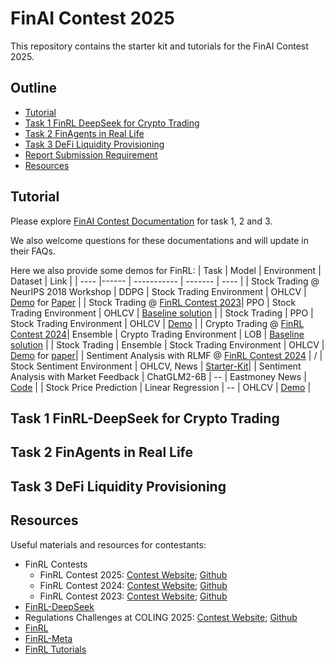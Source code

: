 # FinAI Contest 2025
This repository contains the starter kit and tutorials for the FinAI Contest 2025.

## Outline
  - [Tutorial](#tutorial)
  - [Task 1 FinRL DeepSeek for Crypto Trading](#task-1-finrl-deepseek-for-crypto-trading)
  - [Task 2 FinAgents in Real Life](#task-2-finagents-in-real-life)
  - [Task 3 DeFi Liquidity Provisioning](#task-2-defi-liquidity-provisioning)
  - [Report Submission Requirement](#report-submission-requirement)
  - [Resources](#resources)

## Tutorial
Please explore [FinAI Contest Documentation](https://finrl-contest.readthedocs.io/en/latest/) for task 1, 2 and 3. 

We also welcome questions for these documentations and will update in their FAQs.

Here we also provide some demos for FinRL:
| Task | Model | Environment | Dataset | Link |
| ---- |------ | ----------- | ------- | ---- |
| Stock Trading @ NeurIPS 2018 Workshop | DDPG | Stock Trading Environment | OHLCV | [Demo](https://github.com/Open-Finance-Lab/FinAI_Contest_2025/tree/main/Tutorials/Stock_Trading_NeurIPS2018) for [Paper](https://arxiv.org/abs/1811.07522) |
| Stock Trading @ [FinRL Contest 2023](https://open-finance-lab.github.io/finrl-contest.github.io/)| PPO | Stock Trading Environment | OHLCV | [Baseline solution](https://github.com/Open-Finance-Lab/FinAI_Contest_2025/tree/main/Tutorials/FinRL_Contest_2023_Task_1_baseline_solution) |
| Stock Trading | PPO | Stock Trading Environment | OHLCV | [Demo](https://github.com/Open-Finance-Lab/FinAI_Contest_2025/blob/main/Tutorials/FinRL_stock_trading_demo.ipynb) |
| Crypto Trading @ [FinRL Contest 2024](https://open-finance-lab.github.io/finrl-contest-2024.github.io/)| Ensemble | Crypto Trading Environment | LOB | [Baseline solution](https://github.com/Open-Finance-Lab/FinRL_Contest_2024/tree/main/Task_1_starter_kit) |
| Stock Trading | Ensemble | Stock Trading Environment | OHLCV | [Demo](https://github.com/Open-Finance-Lab/FinAI_Contest_2025/blob/main/Tutorials/FinRL_Ensemble_StockTrading_ICAIF_2020.ipynb) for [paper](https://papers.ssrn.com/sol3/papers.cfm?abstract_id=3690996)|
| Sentiment Analysis with RLMF @ [FinRL Contest 2024](https://open-finance-lab.github.io/finrl-contest-2024.github.io/) | / | Stock Sentiment Environment | OHLCV, News | [Starter-Kit](https://github.com/Open-Finance-Lab/FinRL_Contest_2024/tree/main/Task_2_starter_kit)|
| Sentiment Analysis with Market Feedback | ChatGLM2-6B | -- | Eastmoney News | [Code](https://github.com/AI4Finance-Foundation/FinGPT/tree/master/fingpt/FinGPT_Sentiment_Analysis_v1/FinGPT_v1.0) |
| Stock Price Prediction | Linear Regression | -- | OHLCV | [Demo](https://github.com/Open-Finance-Lab/FinAI_Contest_2025/blob/main/Tutorials/Example_Linear_Regression.ipynb) |

## Task 1 FinRL-DeepSeek for Crypto Trading


## Task 2 FinAgents in Real Life

## Task 3 DeFi Liquidity Provisioning


## Resources
Useful materials and resources for contestants:
* FinRL Contests
  * FinRL Contest 2025: [Contest Website](https://open-finance-lab.github.io/FinRL_Contest_2025/); [Github](https://github.com/Open-Finance-Lab/FinRL_Contest_2025)
  * FinRL Contest 2024: [Contest Website](https://open-finance-lab.github.io/finrl-contest-2024.github.io/); [Github](https://github.com/Open-Finance-Lab/FinRL_Contest_2024)
  * FinRL Contest 2023: [Contest Website](https://open-finance-lab.github.io/finrl-contest.github.io/); [Github](https://github.com/Open-Finance-Lab/FinRL_Contest_2023)
* [FinRL-DeepSeek](https://github.com/benstaf/FinRL_DeepSeek)
* Regulations Challenges at COLING 2025: [Contest Website](https://coling2025regulations.thefin.ai/); [Github](https://github.com/Open-Finance-Lab/Regulations_Challenge_COLING_2025)
* [FinRL](https://github.com/AI4Finance-Foundation/FinRL)
* [FinRL-Meta](https://github.com/AI4Finance-Foundation/FinRL-Meta)
* [FinRL Tutorials](https://github.com/AI4Finance-Foundation/FinRL-Tutorials)
